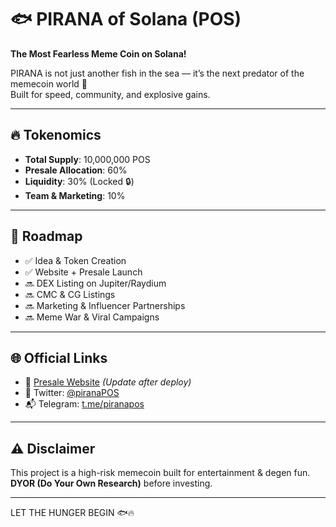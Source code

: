 # 🐟 PIRANA of Solana (POS)

**The Most Fearless Meme Coin on Solana!**

PIRANA is not just another fish in the sea — it’s the next predator of the memecoin world 🌊  
Built for speed, community, and explosive gains.

---

## 🔥 Tokenomics

- **Total Supply**: 10,000,000 POS
- **Presale Allocation**: 60%
- **Liquidity**: 30% (Locked 🔒)
- **Team & Marketing**: 10%

---

## 🚀 Roadmap

- ✅ Idea & Token Creation  
- ✅ Website + Presale Launch  
- 🔜 DEX Listing on Jupiter/Raydium  
- 🔜 CMC & CG Listings  
- 🔜 Marketing & Influencer Partnerships  
- 🔜 Meme War & Viral Campaigns  

---

## 🌐 Official Links

- 🔗 [Presale Website](https://pirana.vercel.app) *(Update after deploy)*
- 📢 Twitter: [@piranaPOS](#)
- 📬 Telegram: [t.me/piranapos](#)

---

## ⚠️ Disclaimer

This project is a high-risk memecoin built for entertainment & degen fun.  
**DYOR (Do Your Own Research)** before investing.

---

LET THE HUNGER BEGIN 🐟🔥
